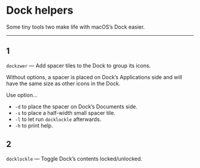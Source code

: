 # Dock helpers

Some tiny tools two make life with macOS’s Dock easier. 

----

## 1

`dockzwer` — Add spacer tiles to the Dock to group its icons.

Without options, a spacer is placed on Dock’s Applications side and will have the same size as other icons in the Dock.  

Use option…
- `-d` to place the spacer on Dock’s Documents side.
- `-s` to place a half-width small spacer tile.
- `-l` to let run `docklockle` afterwards.
- `-h` to print help.

## 2

`docklockle` — Toggle Dock’s contents locked/unlocked.
